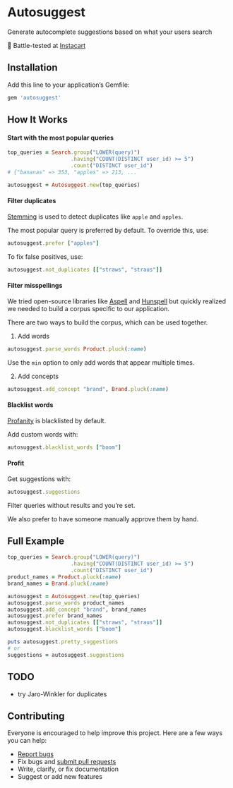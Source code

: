 # Autosuggest

Generate autocomplete suggestions based on what your users search

:tangerine: Battle-tested at [Instacart](https://www.instacart.com/opensource)

## Installation

Add this line to your application’s Gemfile:

```ruby
gem 'autosuggest'
```

## How It Works

#### Start with the most popular queries

```ruby
top_queries = Search.group("LOWER(query)")
                    .having("COUNT(DISTINCT user_id) >= 5")
                    .count("DISTINCT user_id")
# {"bananas" => 353, "apples" => 213, ...

autosuggest = Autosuggest.new(top_queries)
```

#### Filter duplicates

[Stemming](https://en.wikipedia.org/wiki/Stemming) is used to detect duplicates like `apple` and `apples`.

The most popular query is preferred by default.  To override this, use:

```ruby
autosuggest.prefer ["apples"]
```

To fix false positives, use:

```ruby
autosuggest.not_duplicates [["straws", "straus"]]
```

#### Filter misspellings

We tried open-source libraries like [Aspell](http://aspell.net) and [Hunspell](http://hunspell.sourceforge.net/) but quickly realized we needed to build a corpus specific to our application.

There are two ways to build the corpus, which can be used together.

1. Add words

  ```ruby
  autosuggest.parse_words Product.pluck(:name)
  ```

  Use the `min` option to only add words that appear multiple times.

2. Add concepts

  ```ruby
  autosuggest.add_concept "brand", Brand.pluck(:name)
  ```

#### Blacklist words

[Profanity](https://github.com/tjackiw/obscenity/blob/master/config/blacklist.yml) is blacklisted by default.

Add custom words with:

```ruby
autosuggest.blacklist_words ["boom"]
```

#### Profit

Get suggestions with:

```ruby
autosuggest.suggestions
```

Filter queries without results and you’re set.

We also prefer to have someone manually approve them by hand.

## Full Example

```ruby
top_queries = Search.group("LOWER(query)")
                    .having("COUNT(DISTINCT user_id) >= 5")
                    .count("DISTINCT user_id")
product_names = Product.pluck(:name)
brand_names = Brand.pluck(:name)

autosuggest = Autosuggest.new(top_queries)
autosuggest.parse_words product_names
autosuggest.add_concept "brand", brand_names
autosuggest.prefer brand_names
autosuggest.not_duplicates [["straws", "straus"]]
autosuggest.blacklist_words ["boom"]

puts autosuggest.pretty_suggestions
# or
suggestions = autosuggest.suggestions
```

## TODO

- try Jaro-Winkler for duplicates

## Contributing

Everyone is encouraged to help improve this project. Here are a few ways you can help:

- [Report bugs](https://github.com/ankane/autosuggest/issues)
- Fix bugs and [submit pull requests](https://github.com/ankane/autosuggest/pulls)
- Write, clarify, or fix documentation
- Suggest or add new features
